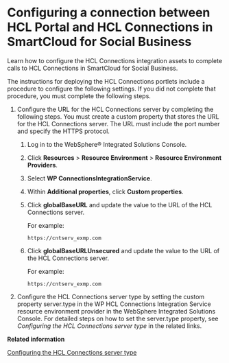 # Configuring a connection between HCL Portal and HCL Connections in SmartCloud for Social Business

Learn how to configure the HCL Connections integration assets to complete calls to HCL Connections in SmartCloud for Social Business.

The instructions for deploying the HCL Connections portlets include a procedure to configure the following settings. If you did not complete that procedure, you must complete the following steps.

1.  Configure the URL for the HCL Connections server by completing the following steps. You must create a custom property that stores the URL for the HCL Connections server. The URL must include the port number and specify the HTTPS protocol.

    1.  Log in to the WebSphere® Integrated Solutions Console.

    2.  Click **Resources** \> **Resource Environment** \> **Resource Environment Providers**.

    3.  Select **WP ConnectionsIntegrationService**.

    1.  Within **Additional properties**, click **Custom properties**.

    2.  Click **globalBaseURL** and update the value to the URL of the HCL Connections server.

        For example:

        ```
        https://cntserv_exmp.com
        ```

    3.  Click **globalBaseURLUnsecured** and update the value to the URL of the HCL Connections server.

        For example:

        ```
        https://cntserv_exmp.com
        ```

2.  Configure the HCL Connections server type by setting the custom property server.type in the WP HCL Connections Integration Service resource environment provider in the WebSphere Integrated Solutions Console. For detailed steps on how to set the server.type property, see *Configuring the HCL Connections server type* in the related links.



**Related information**  


[Configuring the HCL Connections server type](../social/soc_rendr_cfg_connct_srvr_type.md)

